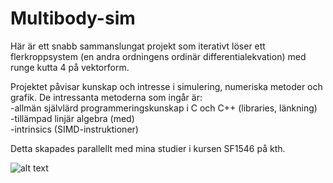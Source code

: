 # Multibody-sim

Här är ett snabb sammanslungat projekt som iterativt löser ett flerkroppsystem (en andra ordningens ordinär differentialekvation) med runge kutta 4 på vektorform.

Projektet påvisar kunskap och intresse i simulering, numeriska metoder och grafik. De intressanta metoderna som ingår är: <br/>
-allmän självlärd programmeringskunskap i C och C++ (libraries, länkning) <br/>
-tillämpad linjär algebra (med) <br/>
-intrinsics (SIMD-instruktioner)

Detta skapades parallellt med mina studier i kursen SF1546 på kth.

![alt text](http://url/to/img.png)
